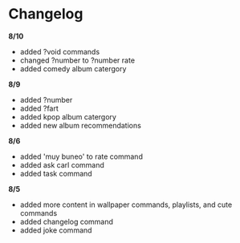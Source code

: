# Changelog

**8/10**
- added ?void commands
- changed ?number to ?number rate
- added comedy album catergory

**8/9**
- added ?number
- added ?fart
- added kpop album catergory
- added new album recommendations

**8/6**
- added 'muy buneo' to rate command
- added ask carl command
- added task command

**8/5**

- added more content in wallpaper commands, playlists, and cute commands
- added changelog command
- added joke command 
